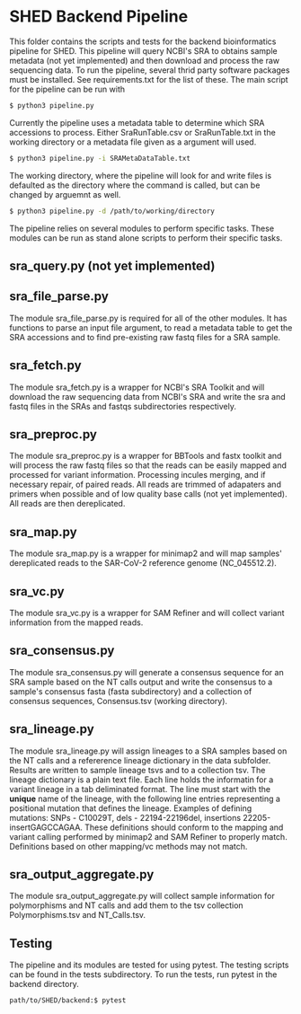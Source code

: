 # SHED Backend Pipeline

This folder contains the scripts and tests for the backend bioinformatics pipeline for SHED.  This pipeline will query NCBI's SRA to obtains sample metadata (not yet implemented) and then download and process the raw sequencing data.  To run the pipeline, several thrid party software packages must be installed.  See requirements.txt for the list of these.  The main script for the pipeline can be run with
```bash
$ python3 pipeline.py
```
Currently the pipeline uses a metadata table to determine which SRA accessions to process.  Either SraRunTable.csv or SraRunTable.txt in the working directory or a metadata file given as a argument will used.
```bash
$ python3 pipeline.py -i SRAMetaDataTable.txt
```
The working directory, where the pipeline will look for and write files is defaulted as the directory where the command is called, but can be changed by arguemnt as well.
```bash
$ python3 pipeline.py -d /path/to/working/directory
```
The pipeline relies on several modules to perform specific tasks.  These modules can be run as stand alone scripts to perform their specific tasks.

## sra_query.py (not yet implemented)

## sra_file_parse.py

The module sra_file_parse.py is required for all of the other modules.  It has functions to parse an input file argument, to read a metadata table to get the SRA accessions and to find pre-existing raw fastq files for a SRA sample.

## sra_fetch.py

The module sra_fetch.py is a wrapper for NCBI's SRA Toolkit and will download the raw sequencing data from NCBI's SRA and write the sra and fastq files in the SRAs and fastqs subdirectories respectively.

## sra_preproc.py

The module sra_preproc.py is a wrapper for BBTools and fastx toolkit and will process the raw fastq files so that the reads can be easily mapped and processed for variant information.  Processing incules merging, and if necessary repair, of paired reads.  All reads are trimmed of adapaters and primers when possible and of low quality base calls (not yet implemented).  All reads are then dereplicated.

## sra_map.py

The module sra_map.py is a wrapper for minimap2 and will map samples' dereplicated reads to the SAR-CoV-2 reference genome (NC_045512.2).

## sra_vc.py

The module sra_vc.py is a wrapper for SAM Refiner and will collect variant information from the mapped reads.

## sra_consensus.py

The module sra_consensus.py will generate a consensus sequence for an SRA sample based on the NT calls output and write the consensus to a sample's consensus fasta (fasta subdirectory) and a collection of consensus sequences, Consensus.tsv (working directory).

## sra_lineage.py

The module sra_lineage.py will assign lineages to a SRA samples based on the NT calls and a refererence lineage dictionary in the data subfolder.  Results are written to sample lineage tsvs and to a collection tsv.  The lineage dictionary is a plain text file.  Each line holds the informatin for a variant lineage in a tab deliminated format.  The line must start with the __unique__ name of the lineage, with the following line entries representing a positional mutation that defines the lineage.  Examples of defining mutations: SNPs - C10029T, dels - 22194-22196del, insertions 22205-insertGAGCCAGAA.  These definitions should conform to the mapping and variant calling performed by minimap2 and SAM Refiner to properly match.   Definitions based on other mapping/vc methods may not match.

## sra_output_aggregate.py

The module sra_output_aggregate.py will collect sample information for polymorphisms and NT calls and add them to the tsv collection Polymorphisms.tsv and NT_Calls.tsv.


## Testing

The pipeline and its modules are tested for using pytest.  The testing scripts can be found in the tests subdirectory.  To run the tests, run pytest in the backend directory.

```bash
path/to/SHED/backend:$ pytest
```
